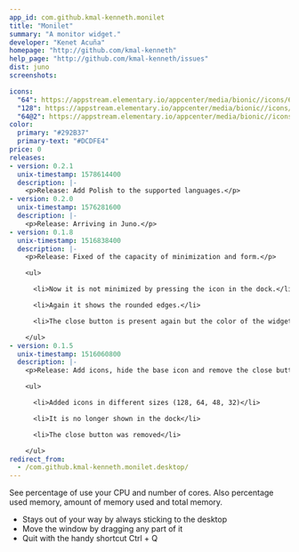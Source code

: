 ```yaml
---
app_id: com.github.kmal-kenneth.monilet
title: "Monilet"
summary: "A monitor widget."
developer: "Kenet Acuña"
homepage: "http://github.com/kmal-kenneth"
help_page: "http://github.com/kmal-kenneth/issues"
dist: juno
screenshots:

icons:
  "64": https://appstream.elementary.io/appcenter/media/bionic//icons/64x64/com.github.kmal-kenneth.monilet_com.github.kmal-kenneth.monilet.png
  "128": https://appstream.elementary.io/appcenter/media/bionic//icons/128x128/com.github.kmal-kenneth.monilet_com.github.kmal-kenneth.monilet.png
  "64@2": https://appstream.elementary.io/appcenter/media/bionic//icons/64x64@2/com.github.kmal-kenneth.monilet_com.github.kmal-kenneth.monilet.png
color:
  primary: "#292B37"
  primary-text: "#DCDFE4"
price: 0
releases:
- version: 0.2.1
  unix-timestamp: 1578614400
  description: |-
    <p>Release: Add Polish to the supported languages.</p>
- version: 0.2.0
  unix-timestamp: 1576281600
  description: |-
    <p>Release: Arriving in Juno.</p>
- version: 0.1.8
  unix-timestamp: 1516838400
  description: |-
    <p>Release: Fixed of the capacity of minimization and form.</p>

    <ul>

      <li>Now it is not minimized by pressing the icon in the dock.</li>

      <li>Again it shows the rounded edges.</li>

      <li>The close button is present again but the color of the widget.</li>

    </ul>
- version: 0.1.5
  unix-timestamp: 1516060800
  description: |-
    <p>Release: Add icons, hide the base icon and remove the close button.</p>

    <ul>

      <li>Added icons in different sizes (128, 64, 48, 32)</li>

      <li>It is no longer shown in the dock</li>

      <li>The close button was removed</li>

    </ul>
redirect_from:
  - /com.github.kmal-kenneth.monilet.desktop/
---
```


<p>See percentage of use your CPU and number of cores. Also percentage used memory, amount of memory used and total memory.</p>
<ul>
  <li>Stays out of your way by always sticking to the desktop</li>
  <li>Move the window by dragging any part of it</li>
  <li>Quit with the handy shortcut Ctrl + Q</li>
</ul>